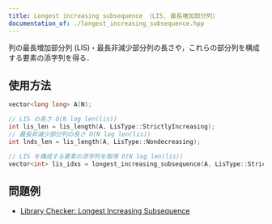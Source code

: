 ```yaml
---
title: Longest increasing subsequence （LIS, 最長増加部分列）
documentation_of: ./longest_increasing_subsequence.hpp
---
```


列の最長増加部分列 (LIS)・最長非減少部分列の長さや，これらの部分列を構成する要素の添字列を得る．

## 使用方法

```cpp
vector<long long> A(N);

// LIS の長さ O(N log len(lis))
int lis_len = lis_length(A, LisType::StrictlyIncreasing);
// 最長非減少部分列の長さ O(N log len(lis))
int lnds_len = lis_length(A, LisType::Nondecreasing);

// LIS を構成する要素の添字列を取得 O(N log len(lis))
vector<int> lis_idxs = longest_increasing_subsequence(A, LisType::StrictlyIncreasing).get_lis_indices();
```

## 問題例

- [Library Checker: Longest Increasing Subsequence](https://judge.yosupo.jp/problem/longest_increasing_subsequence)
